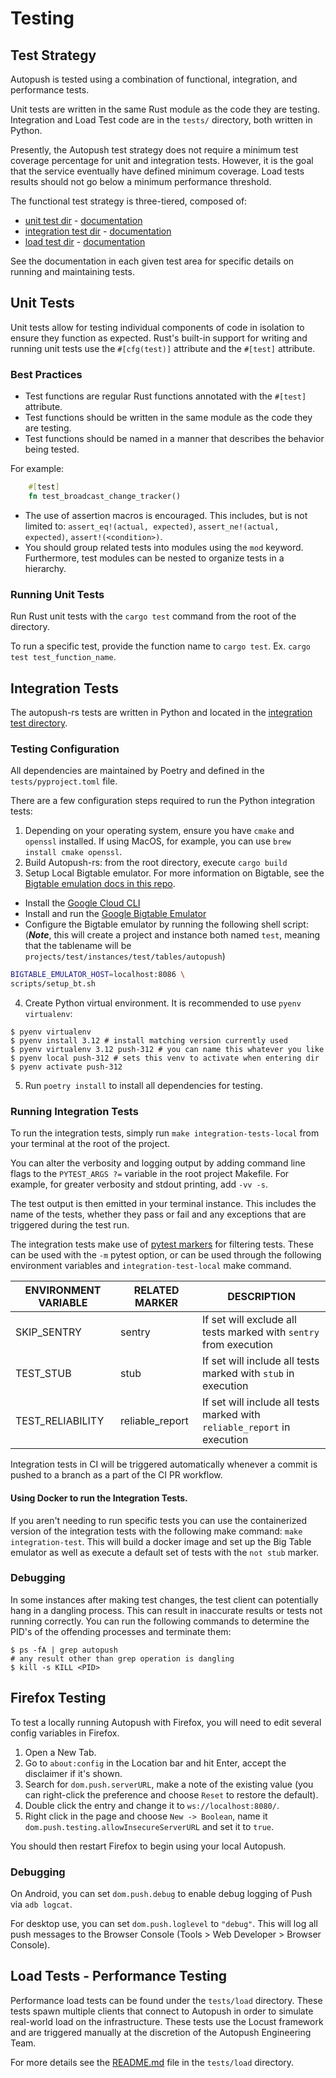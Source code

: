 # Testing

## Test Strategy

Autopush is tested using a combination of functional, integration, and performance tests.

Unit tests are written in the same Rust module as the code they are testing. Integration and Load Test code are in the `tests/` directory, both written in Python.

Presently, the Autopush test strategy does not require a minimum test coverage percentage for unit and integration tests. However, it is the goal that the service eventually have defined minimum coverage.
Load tests results should not go below a minimum performance threshold.

The functional test strategy is three-tiered, composed of: 

- [unit test dir][unit_tests] - [documentation][unit_tests_docs]
- [integration test dir][integration_tests] - [documentation][integration_tests_docs]
- [load test dir][load_tests] - [documentation][load_tests_docs]

See the documentation in each given test area for specific details on running and maintaining tests.

## Unit Tests

Unit tests allow for testing individual components of code in isolation to ensure they function as expected. Rust's built-in support for writing and running unit tests use the `#[cfg(test)]` attribute and the `#[test]` attribute.

### Best Practices

- Test functions are regular Rust functions annotated with the `#[test]` attribute.
- Test functions should be written in the same module as the code they are testing.
- Test functions should be named in a manner that describes the behavior being tested.

For example:

```Rust
    #[test]
    fn test_broadcast_change_tracker()
```

- The use of assertion macros is encouraged. This includes, but is not limited to:
`assert_eq!(actual, expected)`, `assert_ne!(actual, expected)`, `assert!(<condition>)`.
- You should group related tests into modules using the `mod` keyword. Furthermore, test modules can be nested to organize tests in a hierarchy.

### Running Unit Tests
Run Rust unit tests with the `cargo test` command from the root of the directory.

To run a specific test, provide the function name to `cargo test`. Ex. `cargo test test_function_name`.

## Integration Tests
The autopush-rs tests are written in Python and located in the [integration test directory][integration_tests]. 

### Testing Configuration
All dependencies are maintained by Poetry and defined in the `tests/pyproject.toml` file.  

There are a few configuration steps required to run the Python integration tests:

1. Depending on your operating system, ensure you have `cmake` and `openssl` installed. If using MacOS, for example, you can use `brew install cmake openssl`.
2. Build Autopush-rs: from the root directory, execute `cargo build`
3. Setup Local Bigtable emulator. For more information on Bigtable, see the
[Bigtable emulation docs in this repo]().  

- Install the [Google Cloud CLI](https://cloud.google.com/sdk/gcloud)
- Install and run the [Google Bigtable Emulator](https://cloud.google.com/bigtable/docs/emulator)
- Configure the Bigtable emulator by running the following shell script: (***Note***, this will create a project and instance both named `test`, meaning that the tablename will be `projects/test/instances/test/tables/autopush`)

```bash
BIGTABLE_EMULATOR_HOST=localhost:8086 \
scripts/setup_bt.sh
```

4. Create Python virtual environment. It is recommended to use `pyenv virtualenv`:

```shell
$ pyenv virtualenv
$ pyenv install 3.12 # install matching version currently used
$ pyenv virtualenv 3.12 push-312 # you can name this whatever you like
$ pyenv local push-312 # sets this venv to activate when entering dir
$ pyenv activate push-312
```

5. Run `poetry install` to install all dependencies for testing.

### Running Integration Tests
To run the integration tests, simply run `make integration-tests-local` from your terminal at the root of the project.

You can alter the verbosity and logging output by adding command line flags to the `PYTEST_ARGS ?=` variable in the root project Makefile. For example, for greater verbosity and stdout printing, add `-vv -s`.

The test output is then emitted in your terminal instance. This includes the name of the tests, whether they pass or fail and any exceptions that are triggered during the test run.

The integration tests make use of [pytest markers][pytest_markers] for filtering tests. These can be
used with the `-m` pytest option, or can be used through the following environment variables and
`integration-test-local` make command.

| ENVIRONMENT VARIABLE | RELATED MARKER  | DESCRIPTION                                                              |
|----------------------|-----------------|--------------------------------------------------------------------------|
| SKIP_SENTRY          | sentry          | If set will exclude all tests marked with `sentry` from execution        |
| TEST_STUB            | stub            | If set will include all tests marked with `stub` in execution            |
| TEST_RELIABILITY     | reliable_report | If set will include all tests marked with `reliable_report` in execution |

Integration tests in CI will be triggered automatically whenever a commit is pushed to a branch as a part of the CI PR workflow.

#### Using Docker to run the Integration Tests.
If you aren't needing to run specific tests you can use the containerized version of the integration tests with the following make command: `make integration-test`. This will build a docker image and set up the Big Table emulator as well as execute a default set of tests with the `not stub` marker.

### Debugging
In some instances after making test changes, the test client can potentially hang in a dangling process. This can result in inaccurate results or tests not running correctly. You can run the following commands to determine the PID's of the offending processes and terminate them:
```shell
$ ps -fA | grep autopush
# any result other than grep operation is dangling
$ kill -s KILL <PID>
```

## Firefox Testing

To test a locally running Autopush with Firefox, you will need to edit
several config variables in Firefox.

1. Open a New Tab.
2. Go to `about:config` in the Location bar and hit Enter, accept the
    disclaimer if it's shown.
3. Search for `dom.push.serverURL`, make a note of the existing value
    (you can right-click the preference and choose `Reset` to restore
    the default).
4. Double click the entry and change it to `ws://localhost:8080/`.
5. Right click in the page and choose `New -> Boolean`, name it
    `dom.push.testing.allowInsecureServerURL` and set it to `true`.

You should then restart Firefox to begin using your local Autopush.

### Debugging

On Android, you can set `dom.push.debug` to enable debug logging of Push
via `adb logcat`.

For desktop use, you can set `dom.push.loglevel` to `"debug"`. This will
log all push messages to the Browser Console (Tools \> Web Developer \>
Browser Console).

## Load Tests - Performance Testing

Performance load tests can be found under the `tests/load` directory. These tests spawn
multiple clients that connect to Autopush in order to simulate real-world load on the
infrastructure. These tests use the Locust framework and are triggered manually at the
discretion of the Autopush Engineering Team.

For more details see the [README.md][load_tests_docs] file in the `tests/load` directory.

[unit_tests]: https://github.com/mozilla-services/autopush-rs/tree/master/
[unit_tests_docs]: ./testing.md#unit-tests
[bigtable_docs]: ./bigtable-emulation.md
[integration_tests]: https://github.com/mozilla-services/autopush-rs/tree/master/tests/integration
[integration_tests_docs]: ./testing.md#integration-tests
[load_tests]: https://github.com/mozilla-services/autopush-rs/tree/master/tests/load
[load_tests_docs]: https://github.com/mozilla-services/autopush-rs/blob/master/tests/load/README.md
[pytest_markers]: https://docs.pytest.org/en/stable/example/markers.html
